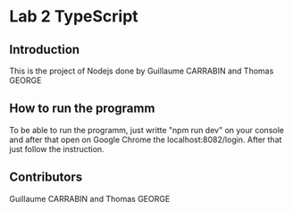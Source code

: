 # Lab 2 TypeScript

## Introduction

This is the project of Nodejs done by Guillaume CARRABIN and Thomas GEORGE

## How to run the programm

To be able to run the programm, just writte "npm run dev" on your console and after that open on Google Chrome the localhost:8082/login. After that just follow the instruction.

## Contributors

Guillaume CARRABIN and Thomas GEORGE
